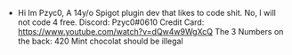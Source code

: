 - Hi Im Pzyc0,
A 14y/o Spigot plugin dev that likes to code shit. No, I will not code 4 free. 
Discord: Pzyc0#0610
Credit Card: https://www.youtube.com/watch?v=dQw4w9WgXcQ
The 3 Numbers on the back: 420
Mint chocolat should be illegal

